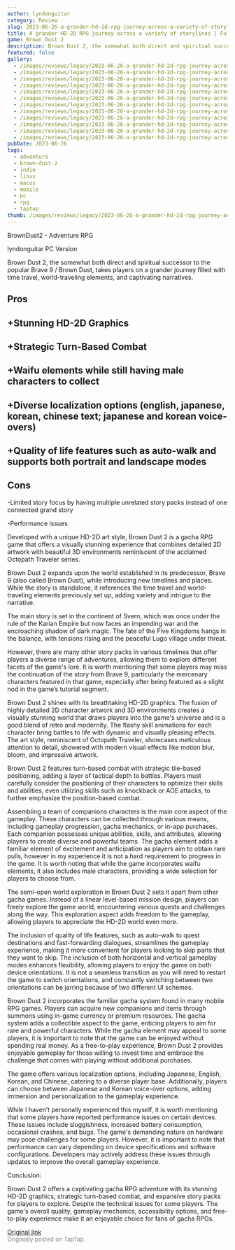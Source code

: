 ```yaml
---
author: lyndonguitar
category: Review
slug: 2023-06-26-a-grander-hd-2d-rpg-journey-across-a-variety-of-storylines-full-review-brown-dust-2
title: A grander HD-2D RPG journey across a variety of storylines | Full Review - Brown Dust 2
game: Brown Dust 2
description: Brown Dust 2, the somewhat both direct and spiritual successor to the popular Brave 9 / Brown Dust, takes players on a grander journey filled with time travel, world-traveling elements, and captivating narratives.
featured: false
gallery:
  - /images/reviews/legacy/2023-06-26-a-grander-hd-2d-rpg-journey-across-a-variety-of-storylines--full-review---brown-dust-2-0.avif
  - /images/reviews/legacy/2023-06-26-a-grander-hd-2d-rpg-journey-across-a-variety-of-storylines--full-review---brown-dust-2-1.avif
  - /images/reviews/legacy/2023-06-26-a-grander-hd-2d-rpg-journey-across-a-variety-of-storylines--full-review---brown-dust-2-2.avif
  - /images/reviews/legacy/2023-06-26-a-grander-hd-2d-rpg-journey-across-a-variety-of-storylines--full-review---brown-dust-2-3.avif
  - /images/reviews/legacy/2023-06-26-a-grander-hd-2d-rpg-journey-across-a-variety-of-storylines--full-review---brown-dust-2-4.avif
  - /images/reviews/legacy/2023-06-26-a-grander-hd-2d-rpg-journey-across-a-variety-of-storylines--full-review---brown-dust-2-5.avif
  - /images/reviews/legacy/2023-06-26-a-grander-hd-2d-rpg-journey-across-a-variety-of-storylines--full-review---brown-dust-2-6.avif
  - /images/reviews/legacy/2023-06-26-a-grander-hd-2d-rpg-journey-across-a-variety-of-storylines--full-review---brown-dust-2-7.avif
  - /images/reviews/legacy/2023-06-26-a-grander-hd-2d-rpg-journey-across-a-variety-of-storylines--full-review---brown-dust-2-8.avif
  - /images/reviews/legacy/2023-06-26-a-grander-hd-2d-rpg-journey-across-a-variety-of-storylines--full-review---brown-dust-2-9.avif
  - /images/reviews/legacy/2023-06-26-a-grander-hd-2d-rpg-journey-across-a-variety-of-storylines--full-review---brown-dust-2-10.avif
  - /images/reviews/legacy/2023-06-26-a-grander-hd-2d-rpg-journey-across-a-variety-of-storylines--full-review---brown-dust-2-11.avif
pubDate: 2023-06-26
tags:
  - adventure
  - brown-dust-2
  - indie
  - linux
  - macos
  - mobile
  - pc
  - rpg
  - taptap
thumb: /images/reviews/legacy/2023-06-26-a-grander-hd-2d-rpg-journey-across-a-variety-of-storylines--full-review---brown-dust-2-0.avif
---
```


BrownDust2 - Adventure RPG

lyndonguitar
PC Version

Brown Dust 2, the somewhat both direct and spiritual successor to the popular Brave 9 / Brown Dust, takes players on a grander journey filled with time travel, world-traveling elements, and captivating narratives.




## Pros



## +Stunning HD-2D Graphics


## +Strategic Turn-Based Combat


## +Waifu elements while still having male characters to collect


## +Diverse localization options (english, japanese, korean, chinese text; japanese and korean voice-overs)


## +Quality of life features such as auto-walk and supports both portrait and landscape modes




## Cons


-Limited story focus by having multiple unrelated story packs instead of one connected grand story

-Performance issues

Developed with a unique HD-2D art style, Brown Dust 2 is a gacha RPG game that offers a visually stunning experience that combines detailed 2D artwork with beautiful 3D environments reminiscent of the acclaimed Octopath Traveler series.

Brown Dust 2 expands upon the world established in its predecessor, Brave 9 (also called Brown Dust), while introducing new timelines and places. While the story is standalone, it references the time travel and world-traveling elements previously set up, adding variety and intrigue to the narrative.

The main story is set in the continent of Svern, which was once under the rule of the Karian Empire but now faces an impending war and the encroaching shadow of dark magic. The fate of the Five Kingdoms hangs in the balance, with tensions rising and the peaceful Lugo village under threat.

However, there are many other story packs in various timelines that offer players a diverse range of adventures, allowing them to explore different facets of the game's lore. It is worth mentioning that some players may miss the continuation of the story from Brave 9, particularly the mercenary characters featured in that game, especially after being featured as a slight nod in the game’s tutorial segment.

Brown Dust 2 shines with its breathtaking HD-2D graphics. The fusion of highly detailed 2D character artwork and 3D environments creates a visually stunning world that draws players into the game's universe and is a good blend of retro and modernity. The flashy skill animations for each character bring battles to life with dynamic and visually pleasing effects. The art style, reminiscent of Octopath Traveler, showcases meticulous attention to detail, showered with modern visual effects like motion blur, bloom, and impressive artwork.

Brown Dust 2 features turn-based combat with strategic tile-based positioning, adding a layer of tactical depth to battles. Players must carefully consider the positioning of their characters to optimize their skills and abilities, even utilizing skills such as knockback or AOE attacks, to further emphasize the position-based combat.

Assembling a team of companions characters is the main core aspect of the gameplay. These characters can be collected through various means, including gameplay progression, gacha mechanics, or in-app purchases. Each companion possesses unique abilities, skills, and attributes, allowing players to create diverse and powerful teams. The gacha element adds a familiar element of excitement and anticipation as players aim to obtain rare pulls, however in my experience it is not a hard requirement to progress in the game. It is worth noting that while the game incorporates waifu elements, it also includes male characters, providing a wide selection for players to choose from.

The semi-open world exploration in Brown Dust 2 sets it apart from other gacha games. Instead of a linear level-based mission design, players can freely explore the game world, encountering various quests and challenges along the way. This exploration aspect adds freedom to the gameplay, allowing players to appreciate the HD-2D world even more.

The inclusion of quality of life features, such as auto-walk to quest destinations and fast-forwarding dialogues, streamlines the gameplay experience, making it more convenient for players looking to skip parts that they want to skip. The inclusion of both horizontal and vertical gameplay modes enhances flexibility, allowing players to enjoy the game on both device orientations. It is not a seamless transition as you will need to restart the game to switch orientations, and constantly switching between two orientations can be jarring because of two different UI schemes.

Brown Dust 2 incorporates the familiar gacha system found in many mobile RPG games. Players can acquire new companions and items through summons using in-game currency or premium resources. The gacha system adds a collectible aspect to the game, enticing players to aim for rare and powerful characters. While the gacha element may appeal to some players, it is important to note that the game can be enjoyed without spending real money. As a free-to-play experience, Brown Dust 2 provides enjoyable gameplay for those willing to invest time and embrace the challenge that comes with playing without additional purchases.

The game offers various localization options, including Japanese, English, Korean, and Chinese, catering to a diverse player base. Additionally, players can choose between Japanese and Korean voice-over options, adding immersion and personalization to the gameplay experience.

While I haven’t personally experienced this myself, it is worth mentioning that some players have reported performance issues on certain devices. These issues include sluggishness, increased battery consumption, occasional crashes, and bugs. The game's demanding nature on hardware may pose challenges for some players. However, it is important to note that performance can vary depending on device specifications and software configurations. Developers may actively address these issues through updates to improve the overall gameplay experience.

Conclusion:

Brown Dust 2 offers a captivating gacha RPG adventure with its stunning HD-2D graphics, strategic turn-based combat, and expansive story packs for players to explore. Despite the technical issues for some players. The game's overall quality, gameplay mechanics, accessibility options, and free-to-play experience make it an enjoyable choice for fans of gacha RPGs.

[Original link](https://www.taptap.io/post/5908118)<br><span style="font-size: 0.95em; color: #888;">Originally posted on TapTap.</span>